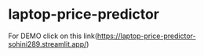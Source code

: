 # laptop-price-predictor
 For DEMO click on this
link(https://laptop-price-predictor-sohini289.streamlit.app/)
